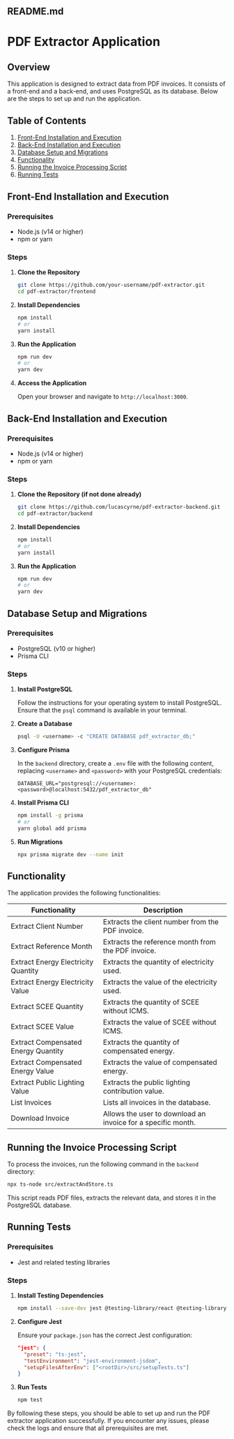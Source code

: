 ## README.md

# PDF Extractor Application

## Overview

This application is designed to extract data from PDF invoices. It consists of a front-end and a back-end, and uses PostgreSQL as its database. Below are the steps to set up and run the application.

## Table of Contents

1. [Front-End Installation and Execution](#front-end-installation-and-execution)
2. [Back-End Installation and Execution](#back-end-installation-and-execution)
3. [Database Setup and Migrations](#database-setup-and-migrations)
4. [Functionality](#functionality)
5. [Running the Invoice Processing Script](#running-the-invoice-processing-script)
6. [Running Tests](#running-tests)

## Front-End Installation and Execution

### Prerequisites

- Node.js (v14 or higher)
- npm or yarn

### Steps

1. **Clone the Repository**

   ```sh
   git clone https://github.com/your-username/pdf-extractor.git
   cd pdf-extractor/frontend
   ```

2. **Install Dependencies**

   ```sh
   npm install
   # or
   yarn install
   ```

3. **Run the Application**

   ```sh
   npm run dev
   # or
   yarn dev
   ```

4. **Access the Application**

   Open your browser and navigate to `http://localhost:3000`.

## Back-End Installation and Execution

### Prerequisites

- Node.js (v14 or higher)
- npm or yarn

### Steps

1. **Clone the Repository (if not done already)**

   ```sh
   git clone https://github.com/lucascyrne/pdf-extractor-backend.git
   cd pdf-extractor/backend
   ```

2. **Install Dependencies**

   ```sh
   npm install
   # or
   yarn install
   ```

3. **Run the Application**

   ```sh
   npm run dev
   # or
   yarn dev
   ```

## Database Setup and Migrations

### Prerequisites

- PostgreSQL (v10 or higher)
- Prisma CLI

### Steps

1. **Install PostgreSQL**

   Follow the instructions for your operating system to install PostgreSQL. Ensure that the `psql` command is available in your terminal.

2. **Create a Database**

   ```sh
   psql -U <username> -c "CREATE DATABASE pdf_extractor_db;"
   ```

3. **Configure Prisma**

   In the `backend` directory, create a `.env` file with the following content, replacing `<username>` and `<password>` with your PostgreSQL credentials:

   ```env
   DATABASE_URL="postgresql://<username>:<password>@localhost:5432/pdf_extractor_db"
   ```

4. **Install Prisma CLI**

   ```sh
   npm install -g prisma
   # or
   yarn global add prisma
   ```

5. **Run Migrations**

   ```sh
   npx prisma migrate dev --name init
   ```

## Functionality

The application provides the following functionalities:

| Functionality                       | Description                                                  |
| ----------------------------------- | ------------------------------------------------------------ |
| Extract Client Number               | Extracts the client number from the PDF invoice.             |
| Extract Reference Month             | Extracts the reference month from the PDF invoice.           |
| Extract Energy Electricity Quantity | Extracts the quantity of electricity used.                   |
| Extract Energy Electricity Value    | Extracts the value of the electricity used.                  |
| Extract SCEE Quantity               | Extracts the quantity of SCEE without ICMS.                  |
| Extract SCEE Value                  | Extracts the value of SCEE without ICMS.                     |
| Extract Compensated Energy Quantity | Extracts the quantity of compensated energy.                 |
| Extract Compensated Energy Value    | Extracts the value of compensated energy.                    |
| Extract Public Lighting Value       | Extracts the public lighting contribution value.             |
| List Invoices                       | Lists all invoices in the database.                          |
| Download Invoice                    | Allows the user to download an invoice for a specific month. |

## Running the Invoice Processing Script

To process the invoices, run the following command in the `backend` directory:

```sh
npx ts-node src/extractAndStore.ts
```

This script reads PDF files, extracts the relevant data, and stores it in the PostgreSQL database.

## Running Tests

### Prerequisites

- Jest and related testing libraries

### Steps

1. **Install Testing Dependencies**

   ```sh
   npm install --save-dev jest @testing-library/react @testing-library/jest-dom @testing-library/user-event ts-jest jest-environment-jsdom
   ```

2. **Configure Jest**

   Ensure your `package.json` has the correct Jest configuration:

   ```json
   "jest": {
     "preset": "ts-jest",
     "testEnvironment": "jest-environment-jsdom",
     "setupFilesAfterEnv": ["<rootDir>/src/setupTests.ts"]
   }
   ```

3. **Run Tests**

   ```sh
   npm test
   ```

By following these steps, you should be able to set up and run the PDF extractor application successfully. If you encounter any issues, please check the logs and ensure that all prerequisites are met.
